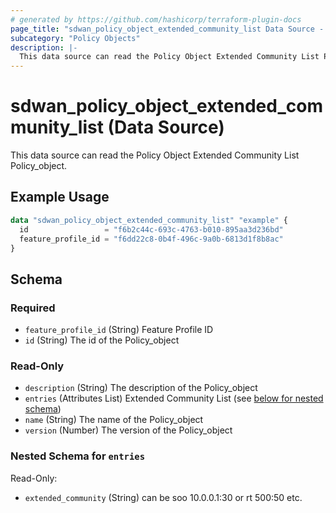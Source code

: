 ```yaml
---
# generated by https://github.com/hashicorp/terraform-plugin-docs
page_title: "sdwan_policy_object_extended_community_list Data Source - terraform-provider-sdwan"
subcategory: "Policy Objects"
description: |-
  This data source can read the Policy Object Extended Community List Policy_object.
---
```


# sdwan_policy_object_extended_community_list (Data Source)

This data source can read the Policy Object Extended Community List Policy_object.

## Example Usage

```terraform
data "sdwan_policy_object_extended_community_list" "example" {
  id                 = "f6b2c44c-693c-4763-b010-895aa3d236bd"
  feature_profile_id = "f6dd22c8-0b4f-496c-9a0b-6813d1f8b8ac"
}
```

<!-- schema generated by tfplugindocs -->
## Schema

### Required

- `feature_profile_id` (String) Feature Profile ID
- `id` (String) The id of the Policy_object

### Read-Only

- `description` (String) The description of the Policy_object
- `entries` (Attributes List) Extended Community List (see [below for nested schema](#nestedatt--entries))
- `name` (String) The name of the Policy_object
- `version` (Number) The version of the Policy_object

<a id="nestedatt--entries"></a>
### Nested Schema for `entries`

Read-Only:

- `extended_community` (String) can be soo 10.0.0.1:30 or rt 500:50 etc.
